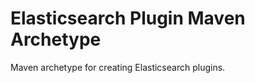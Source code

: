 
Elasticsearch Plugin Maven Archetype
====================================

Maven archetype for creating Elasticsearch plugins.

